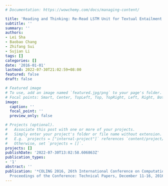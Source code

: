 ```yaml
---
# Documentation: https://wowchemy.com/docs/managing-content/

title: 'Reading and Thinking: Re-Read LSTM Unit for Textual Entailment Recognition'
subtitle: ''
summary: ''
authors:
- Lei Sha
- Baobao Chang
- Zhifang Sui
- Sujian Li
tags: []
categories: []
date: '2016-01-01'
lastmod: 2022-07-30T21:02:59+08:00
featured: false
draft: false

# Featured image
# To use, add an image named `featured.jpg/png` to your page's folder.
# Focal points: Smart, Center, TopLeft, Top, TopRight, Left, Right, BottomLeft, Bottom, BottomRight.
image:
  caption: ''
  focal_point: ''
  preview_only: false

# Projects (optional).
#   Associate this post with one or more of your projects.
#   Simply enter your project's folder or file name without extension.
#   E.g. `projects = ["internal-project"]` references `content/project/deep-learning/index.md`.
#   Otherwise, set `projects = []`.
projects: []
publishDate: '2022-07-30T13:02:58.606863Z'
publication_types:
- '1'
abstract: ''
publication: '*COLING 2016, 26th International Conference on Computational Linguistics,
  Proceedings of the Conference: Technical Papers, December 11-16, 2016, Osaka, Japan*'
---
```

